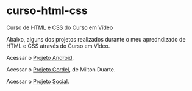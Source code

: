 # curso-html-css
 Curso de HTML e CSS do Curso em Vídeo

Abaixo, alguns dos projetos realizados durante o meu apredndizado de HTML e CSS através do Curso em Vídeo.

Acessar o <a href="https://robertorangelsa.github.io/projeto-android/" target="_blank">Projeto Android</a>.


Acessar o <a href="https://robertorangelsa.github.io/projeto-cordel/" target="_blank">Projeto Cordel</a>, de Milton Duarte.

Acessar o <a href="https://robertorangelsa.github.io/projeto-social/" target="_blank">Projeto Social</a>.
